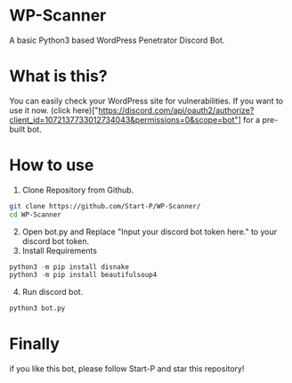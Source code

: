 # WP-Scanner
A basic Python3 based WordPress Penetrator Discord Bot.

# What is this?
You can easily check your WordPress site for vulnerabilities.
If you want to use it now.
(click here)["https://discord.com/api/oauth2/authorize?client_id=1072137733012734043&permissions=0&scope=bot"] for a pre-built bot.

# How to use
1. Clone Repository from Github.
```bash
git clone https://github.com/Start-P/WP-Scanner/
cd WP-Scanner
```
2. Open bot.py and Replace "Input your discord bot token here." to your discord bot token.
3. Install Requirements
```py
python3 -m pip install disnake
python3 -m pip install beautifulsoup4
```
4. Run discord bot.
```bash
python3 bot.py
```

# Finally
if you like this bot, please follow Start-P and star this repository!

